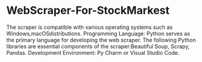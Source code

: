 # WebScraper-For-StockMarkest
 The scraper is compatible with various operating systems such as Windows,macOSdistributions.  Programming Language: Python serves as the primary language for developing the web scraper. The following Python libraries are essential components of the scraper:Beautiful Soup, Scrapy, Pandas. Development Environment: Py Charm or Visual Studio Code.
